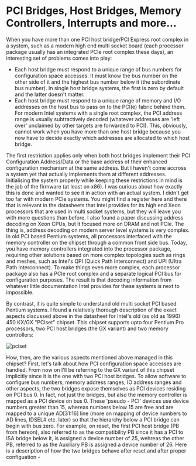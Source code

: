 # PCI Bridges, Host Bridges, Memory Controllers, Interrupts and more... 
 
When you have more than one PCI host bridge/PCI Express root complex in a system, such as a modern high end multi socket board (each processor package
usually has an integrated PCIe root complex these days), an interesting set of problems comes into play:

 - Each host bridge must respond to a unique range of bus numbers for configuration space accesses. It must know the bus number on the other side of it 
 and the highest bus number below it (the subordinate bus number). In single host bridge systems, the first is zero by default and the latter doesn't
 matter.
 - Each host bridge must respond to a unique range of memory and I/O addresses on the host bus to pass on to the PCI(e) fabric behind them. For modern
 Intel systems with a single root complex, the PCI address range is usually subtractively decoded (whatever addresses are 'left over' unclaimed by other
 targets are forwarded to PCI). This, obviously, cannot work when you have more than one host bridge because you now have to decide exactly which addresses
 are allocated to which host bridge.
 
 The first restriction applies only when both host bridges implement their PCI Configuration Address/Data or the base address of their enhanced 
 configuration mechanism at the same address. But I haven't come accross a system yet that actually implements them at different addresses.
 Initialising the system properly while keeping these restrictions in mind is the job of the firmware (at least on x86). I was curious about how exactly
 this is done and wanted to see it in action with an actual system. I didn't get too far with modern PCIe systems. You might find a register here and
 there that is relevant in the datasheets that Intel provides for its high end Xeon processors that are used in multi socket systems, but they will leave
 you with more questions than before. I also found a paper discussing address decoding on Xeon CPUs, but it focused more on DRAM and not PCIe. The thing
 is, address decoding on modern server level systems is very complex. In old PCI based Pentium systems, all processors interfaced with the memory 
 controller on the chipset through a common front side bus. Today, you have memory controllers integrated into the processor package, requiring other
 solutions based on more complex topologies such as rings and meshes, such as Intel's QPI (Quick Path Interconnect) and UPI (Ultra Path Interconnect).
 To make things even more complex, each processor package also has a PCIe root complex and a separate logical PCI bus for configuration purposes. The
 result is that decoding information from whatever little documentation Intel provides for these systems is next to impossible.
 
 By contrast, it is quite simple to understand old multi socket PCI based Pentium systems. I found a relatively thorough description of the exact aspects 
 discussed above in the datasheet for Intel's old (as old as 1996) 450 KX/GX "PCIset" chipset. This chipset supports upto four Pentium Pro processors, two 
 PCI host bridges (the GX variant) and two memory controllers:
 
 ![pciset](https://user-images.githubusercontent.com/23404671/194386857-78baec3d-e721-4a73-a5e7-56ac910ed96b.png)

How, then, are the various aspects mentioned above managed in this chipset? First, let's talk about how PCI configuration space accesses are handled. From
now on I'll be referring to the GX variant of this chipset implicitly since it is the one with two PCI host bridges. To allow software to configure bus
numbers, memory address ranges, IO address ranges and other aspects, the two bridges expose themselves as PCI devices residing on PCI bus 0. In fact, not
just the bridges, but also the memory controller is mapped as a PCI device on bus 0. These 'pseudo - PCI' devices use device numbers greater than 15,
whereas numbers below 15 are free and are mapped to a unique AD[31:16] line (more on mapping of device numbers to AD lines, IDSEL# etc. later) so that
the hierarchy below a PCI bridge can begin with bus zero. For example, on reset, the first PCI host bridge (PB from hereon), also referred to as the
compatibility PB since it has a PCI to ISA bridge below it, is assigned a device number of 25, wehreas the other PB, referred to as the Auxiliary PB is
assigned a device number of 26. Here is a description of how the two bridges behave after reset and after proper configuation - 

